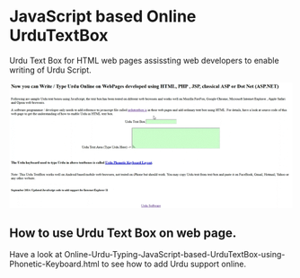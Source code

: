 # JavaScript based Online UrduTextBox
Urdu Text Box for HTML web pages assissting web developers to enable writing of Urdu Script.


![Urdu Text Box for writing Urdu scripts in Web Page](JavaScript-based-UrduTextBox-for-WebDevelopers.gif "Online Urdu Text Box for Urdu Typing by Naseem")

## How to use Urdu Text Box on web page.
Have a look at Online-Urdu-Typing-JavaScript-based-UrduTextBox-using-Phonetic-Keyboard.html to see how to add Urdu support online.
